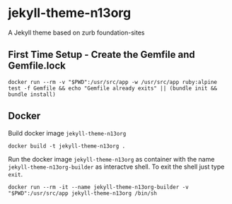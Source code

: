 # jekyll-theme-n13org

A Jekyll theme based on zurb foundation-sites

## First Time Setup - Create the Gemfile and Gemfile.lock

```shell
docker run --rm -v "$PWD":/usr/src/app -w /usr/src/app ruby:alpine test -f Gemfile && echo "Gemfile already exits" || (bundle init && bundle install)
```

## Docker 

Build docker image `jekyll-theme-n13org`

```shell
docker build -t jekyll-theme-n13org .
```

Run the docker image `jekyll-theme-n13org` as container with the name `jekyll-theme-n13org-builder` as interactve shell. To exit the shell just type `exit`.

```shell
docker run --rm -it --name jekyll-theme-n13org-builder -v "$PWD":/usr/src/app jekyll-theme-n13org /bin/sh
```
